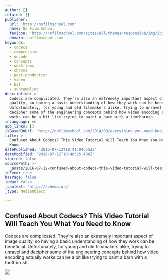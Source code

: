 ```yaml
---
author: []
related: []
publisher:
  url: 'http://nofilmschool.com'
  name: No Film School
  favicon: 'http://nofilmschool.com/sites/all/themes/responsive/img/icons/favicon.ico'
  domain: nofilmschool.com
keywords:
  - codecs
  - compression
  - encode
  - concepts
  - workflows
  - chroma
  - post-production
  - video
  - bit
  - subsampling
description: >-
  Codecs are complicated. They're also an extremely important aspect of image
  quality, so having a basic understanding of how they work can be beneficial.
  Unfortunately, for young and old filmmakers alike, trying to unravel and
  decipher some of the engineering concepts behind how video encoding actually
  works can be a bit like trying to paint a barn with a toothbrush.
inLanguage: en
app_links: []
isBasedOnUrl: 'http://nofilmschool.com/2014/09/everything-you-need-know-about-codecs'
title: >-
  Confused About Codecs? This Video Tutorial Will Teach You What You Need to
  Know
datePublished: '2016-07-12T18:41:04.552Z'
dateModified: '2016-07-12T18:40:25.436Z'
starred: false
sourcePath: >-
  _posts/2016-07-12-confused-about-codecs-this-video-tutorial-will-teach-you-wh.md
inFeed: true
hasPage: false
inNav: false
_context: 'http://schema.org'
_type: MediaObject

---
```

<article style=""><h1>Confused About Codecs? This Video Tutorial Will Teach You What You Need to Know</h1><p>Codecs are complicated. They're also an extremely important aspect of image quality, so having a basic understanding of how they work can be beneficial. Unfortunately, for young and old filmmakers alike, trying to unravel and decipher some of the engineering concepts behind how video encoding actually works can be a bit like trying to paint a barn with a toothbrush.</p><img src="http://nofilmschool.com/sites/default/files/styles/facebook/public/Screen%20Shot%202014-09-08%20at%2012.56.28%20PM.png?itok=oZ0PPrC6" /></article>